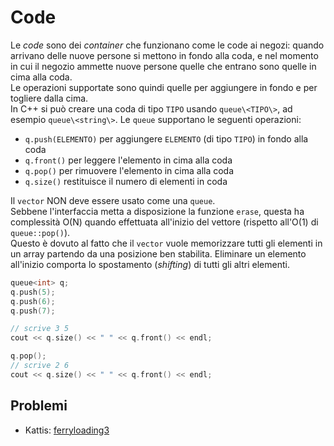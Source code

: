 # Code

Le _code_ sono dei *container* che funzionano come le code ai negozi: quando arrivano delle nuove persone si mettono in fondo alla coda, e nel momento in cui il negozio ammette nuove persone quelle che entrano sono quelle in cima alla coda.\
Le operazioni supportate sono quindi quelle per aggiungere in fondo e per togliere dalla cima.\
In C++ si può creare una coda di tipo `TIPO` usando `queue\<TIPO\>`, ad esempio `queue\<string\>`.  Le `queue` supportano le seguenti operazioni:
- `q.push(ELEMENTO)` per aggiungere `ELEMENTO` (di tipo `TIPO`) in fondo alla coda
- `q.front()` per leggere l'elemento in cima alla coda
- `q.pop()` per rimuovere l'elemento in cima alla coda
- `q.size()` restituisce il numero di elementi in coda

<div class="warning">
Il <code>vector</code> NON deve essere usato come una <code>queue</code>.</br>
Sebbene l'interfaccia metta a disposizione la funzione <code>erase</code>, questa ha complessità O(N) quando effettuata all'inizio del vettore (rispetto all'O(1) di <code>queue::pop()</code>).</br>
Questo è dovuto al fatto che il <code>vector</code> vuole memorizzare tutti gli elementi in un array partendo da una posizione ben stabilita. Eliminare un elemento all'inizio comporta lo spostamento (<i>shifting</i>) di tutti gli altri elementi.
</div>

```cpp
queue<int> q;
q.push(5);
q.push(6);
q.push(7);

// scrive 3 5
cout << q.size() << " " << q.front() << endl;

q.pop();
// scrive 2 6
cout << q.size() << " " << q.front() << endl;
```

## Problemi

- Kattis: [ferryloading3](https://open.kattis.com/problems/ferryloading3)
